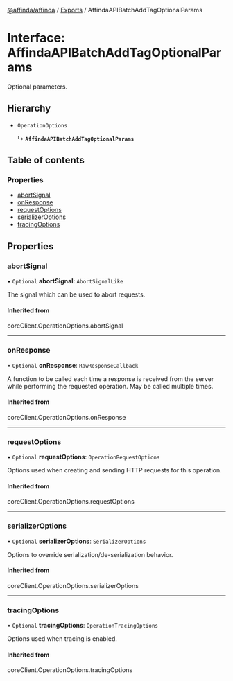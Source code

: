 [@affinda/affinda](../README.md) / [Exports](../modules.md) / AffindaAPIBatchAddTagOptionalParams

# Interface: AffindaAPIBatchAddTagOptionalParams

Optional parameters.

## Hierarchy

- `OperationOptions`

  ↳ **`AffindaAPIBatchAddTagOptionalParams`**

## Table of contents

### Properties

- [abortSignal](AffindaAPIBatchAddTagOptionalParams.md#abortsignal)
- [onResponse](AffindaAPIBatchAddTagOptionalParams.md#onresponse)
- [requestOptions](AffindaAPIBatchAddTagOptionalParams.md#requestoptions)
- [serializerOptions](AffindaAPIBatchAddTagOptionalParams.md#serializeroptions)
- [tracingOptions](AffindaAPIBatchAddTagOptionalParams.md#tracingoptions)

## Properties

### abortSignal

• `Optional` **abortSignal**: `AbortSignalLike`

The signal which can be used to abort requests.

#### Inherited from

coreClient.OperationOptions.abortSignal

___

### onResponse

• `Optional` **onResponse**: `RawResponseCallback`

A function to be called each time a response is received from the server
while performing the requested operation.
May be called multiple times.

#### Inherited from

coreClient.OperationOptions.onResponse

___

### requestOptions

• `Optional` **requestOptions**: `OperationRequestOptions`

Options used when creating and sending HTTP requests for this operation.

#### Inherited from

coreClient.OperationOptions.requestOptions

___

### serializerOptions

• `Optional` **serializerOptions**: `SerializerOptions`

Options to override serialization/de-serialization behavior.

#### Inherited from

coreClient.OperationOptions.serializerOptions

___

### tracingOptions

• `Optional` **tracingOptions**: `OperationTracingOptions`

Options used when tracing is enabled.

#### Inherited from

coreClient.OperationOptions.tracingOptions
